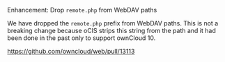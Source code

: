 Enhancement: Drop `remote.php` from WebDAV paths

We have dropped the `remote.php` prefix from WebDAV paths.
This is not a breaking change because oCIS strips this string from the path and it had been done in the past only to support ownCloud 10.

https://github.com/owncloud/web/pull/13113
